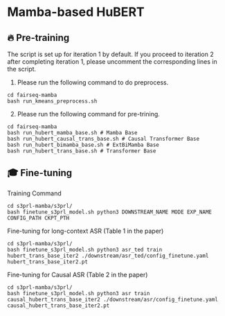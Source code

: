 # Mamba-based HuBERT 

## 🔥 Pre-training 
The script is set up for iteration 1 by default. If you proceed to iteration 2 after completing iteration 1, please uncomment the corresponding lines in the script.

1. Please run the following command to do preprocess.
```
cd fairseq-mamba
bash run_kmeans_preprocess.sh
```
2. Please run the following command for pre-trining.
```
cd fairseq-mamba
bash run_hubert_mamba_base.sh # Mamba Base
bash run_hubert_causal_trans_base.sh # Causal Transformer Base
bash run_hubert_bimamba_base.sh # ExtBiMamba Base
bash run_hubert_trans_base.sh # Transformer Base
```

## 🎓 Fine-tuning 
Training Command
```
cd s3prl-mamba/s3prl/
bash finetune_s3prl_model.sh python3 DOWNSTREAM_NAME MODE EXP_NAME CONFIG_PATH CKPT_PTH
```

Fine-tuning for long-context ASR (Table 1 in the paper)
```
cd s3prl-mamba/s3prl/
bash finetune_s3prl_model.sh python3 asr_ted train hubert_trans_base_iter2 ./downstream/asr_ted/config_finetune.yaml hubert_trans_base_iter2.pt
```

Fine-tuning for Causal ASR (Table 2 in the paper)
```
cd s3prl-mamba/s3prl/
bash finetune_s3prl_model.sh python3 asr train causal_hubert_trans_base_iter2 ./downstream/asr/config_finetune.yaml causal_hubert_trans_base_iter2.pt
```
